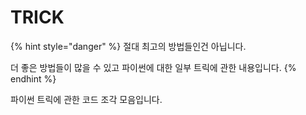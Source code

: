 # TRICK

{% hint style="danger" %}
절대 최고의 방법들인건 아닙니다.

더 좋은 방법들이 많을 수 있고 파이썬에 대한 일부 트릭에 관한 내용입니다.
{% endhint %}

파이썬 트릭에 관한 코드 조각 모음입니다.

